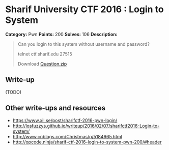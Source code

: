 # Sharif University CTF 2016 : Login to System

**Category:** Pwn
**Points:** 200
**Solves:** 106
**Description:**

> Can you login to this system without username and password?
>
> telnet ctf.sharif.edu 27515
>
> Download [Question.zip](./Question.zip)


## Write-up

(TODO)

## Other write-ups and resources

* <https://www.xil.se/post/sharifctf-2016-pwn-login/>
* <http://losfuzzys.github.io/writeup/2016/02/07/sharifctf2016-Login-to-system/>
* <http://www.cnblogs.com/Christmas/p/5184665.html>
* <http://opcode.ninja/sharif-ctf-2016-login-to-system-pwn-200/#header>
